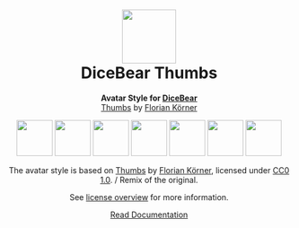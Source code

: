 <h1 align="center"><img src="https://dicebear.com/logo-readme.svg" width="96" /> <br />DiceBear Thumbs</h1>
<p align="center">
  <strong>Avatar Style for <a href="https://dicebear.com/">DiceBear</a></strong><br />
  <a href="https://www.dicebear.com">Thumbs</a> by <a href="https://www.dicebear.com">Florian Körner</a>
</p>

<p align="center">
  <img src="https://api.dicebear.com/6.x/thumbs/svg?seed=Mimi" width="64" />
  <img src="https://api.dicebear.com/6.x/thumbs/svg?seed=Sasha" width="64" />
  <img src="https://api.dicebear.com/6.x/thumbs/svg?seed=Lilly" width="64" />
  <img src="https://api.dicebear.com/6.x/thumbs/svg?seed=Tigger" width="64" />
  <img src="https://api.dicebear.com/6.x/thumbs/svg?seed=Bella" width="64" />
  <img src="https://api.dicebear.com/6.x/thumbs/svg?seed=Zoe" width="64" />
  <img src="https://api.dicebear.com/6.x/thumbs/svg?seed=Kitty" width="64" />
</p>

<p align="center">
  The avatar style is based on <a href="https://www.dicebear.com">Thumbs</a> by
  <a href="https://www.dicebear.com">Florian Körner</a>, licensed under
  <a href="https://creativecommons.org/publicdomain/zero/1.0/">CC0 1.0</a>. / Remix of the original.
</p>
<p align="center">
  See <a href="https://dicebear.com/licenses">license overview</a> for more information.
</p>

<p align="center">
  <a href="https://dicebear.com/styles/thumbs">
    Read Documentation
  </a>
</p>
